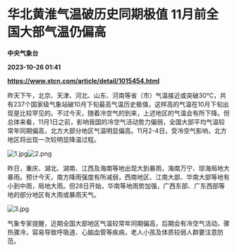 # 华北黄淮气温破历史同期极值 11月前全国大部气温仍偏高
**中央气象台**

**2023-10-26 01:41**

**https://www.stcn.com/article/detail/1015454.html**

昨天下午，北京、天津、河北、山东、河南等省（市）气温接近或突破30℃，共有237个国家级气象站破10月下旬最高气温历史极值，这样高的气温在10月下旬出现是比较罕见的。不过今天，随着冷空气的到来，上述地区的气温会有所下降。但总体来看，11月1日之前，影响我国的冷空气活动势力偏弱，全国大部平均气温较常年同期偏高，北方大部分地区气温明显偏高。11月2-4日，受冷空气影响，北方地区将出现一次较明显降温过程。

![1.jpg](https://static-web.stcn.com/upload/2023/1026/09/1698282866703785.jpg "1698282866703785.jpg")![2.png](https://static-web.stcn.com/upload/2023/1026/09/1698282868512441.png "1698282868512441.png")

昨日，重庆、湖北、湖南、江西及海南等地出现大到暴雨，海南万宁、琼海局地大暴雨。预计今天，南方降雨强度有所减弱，西南地区、江南大部、华南大部等地有小到中雨，局地大雨。但28日开始，华南等地雨势加强，广西东部、广东西部等地的部分地区有大雨或暴雨天气。

![3.jpg](https://static-web.stcn.com/upload/2023/1026/09/1698282874703973.jpg "1698282874703973.jpg")

气象专家提醒，近期全国大部地区气温较常年同期偏高，后期会有冷空气活动，骤热骤冷，容易导致呼吸道、心脑血管等疾病，老人小孩及体质较弱人群要注意防范。